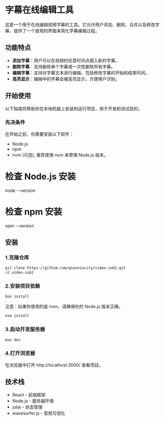 # 字幕在线编辑工具

这是一个用于在线编辑视频字幕的工具。它允许用户添加、删除、合并以及修改字幕，提供了一个直观的界面来简化字幕编辑过程。

## 功能特点

- **添加字幕**：用户可以在视频的任意时间点插入新的字幕。
- **删除字幕**：支持删除单个字幕或一次性删除所有字幕。
- **编辑字幕**：支持对字幕文本进行编辑，包括修改字幕的开始和结束时间。
- **高亮显示**：编辑中的字幕会被高亮显示，方便用户识别。

## 开始使用

以下指南将帮助你在本地机器上安装和运行项目，用于开发和测试目的。

### 先决条件

在开始之前，你需要安装以下软件：

- Node.js
- npm
- nvm (可选), 推荐使用 nvm 来管理 Node.js 版本。

# 检查 Node.js 安装
node --version

# 检查 npm 安装
npm --version


## 安装
### 1.克隆仓库

```bash
git clone https://github.com/qianniucity/video-sub2.git
cd video-sub2
```
### 2.安装项目依赖
```bash
bun install
```
注意：如果你使用的是 nvm，请确保你的 Node.js 版本正确。
```bash
nvm install
```
### 3.启动开发服务器
```bash
bun dev
```
### 4.打开浏览器
在浏览器中打开 http://localhost:3000/ 查看项目。


## 技术栈
- React - 前端框架
- Node.js - 服务器环境
- jotai - 状态管理
- wavesurfer.js - 音频可视化